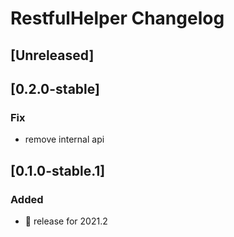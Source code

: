 <!-- Keep a Changelog guide -> https://keepachangelog.com -->

# RestfulHelper Changelog

## [Unreleased]
## [0.2.0-stable]
### Fix
- remove internal api

## [0.1.0-stable.1]
### Added
- 🎉 release for 2021.2
